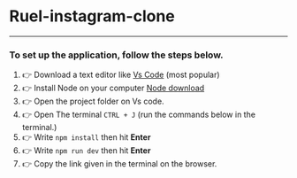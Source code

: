 # Ruel-instagram-clone
---
### To set up the application, follow the steps below.
1. 👉 Download a text editor like [Vs Code](https://code.visualstudio.com/download) (most popular)
2. 👉 Install Node on your computer [Node download](https://nodejs.org/)
3. 👉 Open the project folder on Vs code.
4. 👉 Open The terminal `CTRL + J` (run the commands below in the terminal.)
5. 👉 Write `npm install` then hit **Enter**
6. 👉 Write `npm run dev` then hit **Enter**
7. 👉 Copy the link given in the terminal on the browser.
